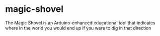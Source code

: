 # magic-shovel
The Magic Shovel is an Arduino-enhanced educational tool that indicates where in the world you would end up if you were to dig in that direction
